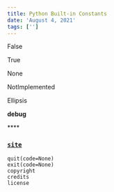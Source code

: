 ```yaml
---
title: Python Built-in Constants
date: 'August 4, 2021'
tags: ['']
---
```


False

True

None

NotImplemented

Ellipsis

**debug**

\*\*\*\*

### [`site`](https://docs.python.org/3/library/site.html#module-site) 

```text
quit(code=None)
exit(code=None)
copyright
credits
license
```

### 

